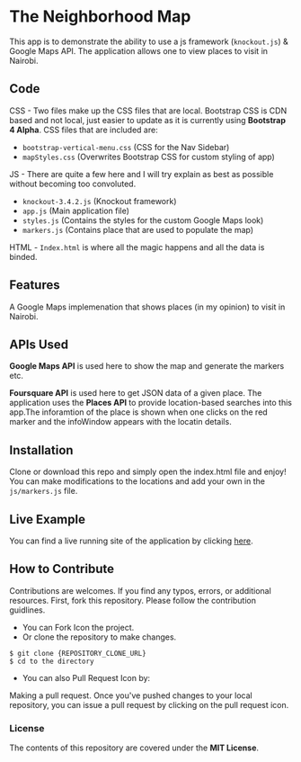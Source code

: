 # The Neighborhood Map
This app is to demonstrate the ability to use a js framework (`knockout.js`) & Google Maps API.
The application allows one to view places to visit in Nairobi.

## Code
CSS - Two files make up the CSS files that are local. Bootstrap CSS is CDN based and not local, just easier to update as it is currently using **Bootstrap 4 Alpha**. CSS files that are included are:
- `bootstrap-vertical-menu.css` (CSS for the Nav Sidebar)
- `mapStyles.css` (Overwrites Bootstrap CSS for custom styling of app)

JS - There are quite a few here and I will try explain as best as possible without becoming too convoluted.
- `knockout-3.4.2.js` (Knockout framework)
- `app.js` (Main application file)
- `styles.js` (Contains the styles for the custom Google Maps look)
- `markers.js` (Contains place that are used to populate the map)

HTML - `Index.html` is where all the magic happens and all the data is binded.

## Features
A Google Maps implemenation that shows places (in my opinion) to visit in Nairobi.

## APIs Used

**Google Maps API** is used here to show the map and generate the markers etc.

**Foursquare API** is used here to get JSON data of a given place. The application uses the **Places API** to provide location-based searches into this app.The inforamtion of the place is shown when one clicks on the red marker and the infoWindow appears with the locatin details.

## Installation
Clone or download this repo and simply open the index.html file and enjoy!
You can make modifications to the locations and add your own in the `js/markers.js` file.

## Live Example
You can find a live running site of the application by clicking [here](https://bit.ly/2B1Euqe).

## How to Contribute

Contributions are welcomes. If you find any typos, errors, or additional resources. First, fork this repository. Please follow the contribution guidlines.

* You can Fork Icon the project.
* Or clone the repository to make changes.
```
$ git clone {REPOSITORY_CLONE_URL}
$ cd to the directory
```
* You can also Pull Request Icon by:

Making a pull request. Once you've pushed changes to your local repository, you can issue a pull request by clicking on the pull request icon.

### License

The contents of this repository are covered under the **MIT License**.
